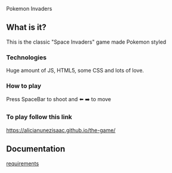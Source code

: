 Pokemon Invaders

## What is it?

This is the classic "Space Invaders" game made Pokemon styled

### Technologies

Huge amount of JS, HTML5, some CSS and lots of love.

### How to play

Press SpaceBar to shoot and
⬅️ ➡️ to move

### To play follow this link
https://alicianunezisaac.github.io/the-game/

## Documentation

[requirements](./docs/readme.md)
